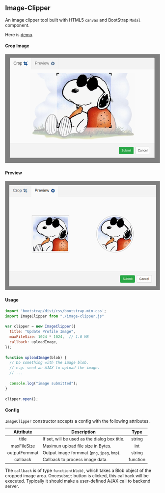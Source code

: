 ## Image-Clipper

An image clipper tool built with HTML5 `canvas` and BootStrap `Modal` component.

Here is [demo](https://yuanhang3260.github.io/Image-Clipper/).

#### Crop Image

<img src="https://raw.githubusercontent.com/yuanhang3260/Image-Clipper/master/samples/clipper.png" alt="example2" width="600px"/>

#### Preview

<img src="https://raw.githubusercontent.com/yuanhang3260/Image-Clipper/master/samples/preview.png" alt="example3" width="600px"/>

#### Usage
```javascript
import 'bootstrap/dist/css/bootstrap.min.css';
import ImageClipper from "./image-clipper.js"

var clipper = new ImageClipper({
  title: "Update Profile Image",
  maxFileSize: 1024 * 1024,  // 1.0 MB
  callback: uploadImage,
});

function uploadImage(blob) {
  // Do something with the image blob.
  // e.g. send an AJAX to upload the image.
  // ...

  console.log("image submitted");
}

clipper.open();
```

#### Config
`ImageClipper` constructor accepts a config with the following attributes.

|   Attribute   |                Description                    |    Type    |
| :-----------: | --------------------------------------------- | :--------: |
| title         | If set, will be used as the dialog box title. |  string    |
| maxFileSize   | Maximun upload file size in Bytes.            |  int       |
| outputFormmat | Output image formmat (`png`, `jpeg`, `bmp`).  |  string    |
| callback      | Callback to process image data.               |  function  |

The `callback` is of type `function(blob)`, which takes a Blob object of the cropped image area. Once`submit` button is clicked, this callback will be executed. Typically it should make a user-defined AJAX call to backend server.
